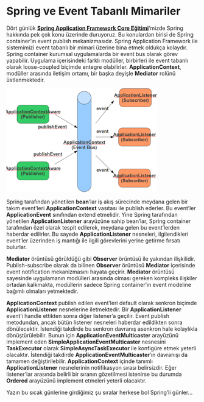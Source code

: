 # Spring ve Event Tabanlı Mimariler

Dört günlük [**Spring Application Framework Core Eğitimi**](http://www.java-egitimleri.com/spring.html)‘mizde Spring hakkında pek çok konu üzerinde duruyoruz. Bu 
konulardan birisi de Spring container’ın event publish mekanizmasıdır. Spring Application Framework ile sistemimizi event 
tabanlı bir mimari üzerine bina etmek oldukça kolaydır. Spring container kurumsal uygulamalarda bir event bus olarak görev 
yapabilir. Uygulama içerisindeki farklı modüller, birbirleri ile event tabanlı olarak loose-coupled biçimde entegre 
olabilirler. **ApplicationContext**, modüller arasında iletişim ortamı, bir başka deyişle **Mediator** rolünü üstlenmektedir.

![](images/spring_event_bus.png)

Spring tarafından yönetilen **bean**’lar iş akış sürecinde meydana gelen bir takım event’leri **ApplicationContext** 
vasıtası ile publish ederler. Bu event’ler **ApplicationEvent** sınıfından extend etmelidir. Yine Spring tarafından 
yönetilen **ApplicationListener** arayüzüne sahip bean’lar, Spring container tarafından özel olarak tespit edilerek, 
meydana gelen bu event’lerden haberdar edilirler. Bu sayede **ApplicationListener** nesneleri, ilgilendikleri event’ler 
üzerinden iş mantığı ile ilgili görevlerini yerine getirme fırsatı bulurlar.

**Mediator** örüntüsü görüldüğü gibi **Observer** örüntüsü ile yakından ilişkilidir. Publish-subscribe olarak da bilinen 
**Observer** örüntüsü **Mediator** içerisinde event notification mekanizmasını hayata geçirir. **Mediator** örüntüsü 
sayesinde uygulamanın modülleri arasında olması gereken kompleks ilişkiler ortadan kalkmakta, modüllerin sadece Spring 
container’ın event modeline bağımlı olmaları yetmektedir.

**ApplicationContext** publish edilen event’leri default olarak senkron biçimde **ApplicationListener** nesnelerine 
iletmektedir. Bir **ApplicationListener** event’i handle ettikten sonra diğer listener’a geçilir. Event publish metodundan, 
ancak bütün listener nesneleri haberdar edildikten sonra dönülecektir. İstendiği takdirde bu senkron davranış asenkron 
hale kolaylıkla dönüştürülebilir. Bunun için **ApplicationEventMulticaster** arayüzünü implement eden **SimpleApplicationEventMulticaster**
nesnesini **TaskExecutor** olarak **SimpleAsyncTaskExecutor** ile konfigüre etmek yeterli olacaktır. İstendiği takdirde 
**ApplicationEventMulticaster**’ın davranışı da tamamen değiştirilebilir. **ApplicationContext** içinde tanımlı **ApplicationListener** 
nesnelerinin notifikasyon sırası belirsizdir. Eğer listener’lar arasında belirli bir sıranın gözetilmesi istenirse bu 
durumda **Ordered** arayüzünü implement etmeleri yeterli olacaktır.

Yazın bu sıcak günlerine girdiğimiz şu sıralar herkese bol Spring’li günler…
